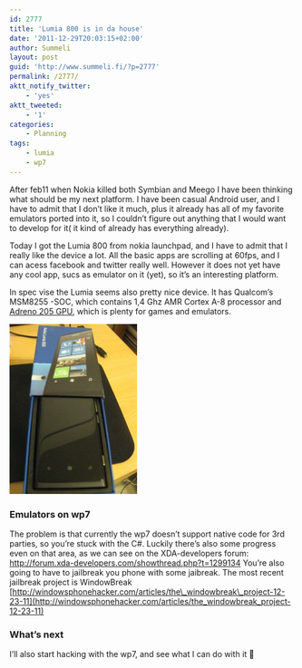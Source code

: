 ```yaml
---
id: 2777
title: 'Lumia 800 is in da house'
date: '2011-12-29T20:03:15+02:00'
author: Summeli
layout: post
guid: 'http://www.summeli.fi/?p=2777'
permalink: /2777/
aktt_notify_twitter:
    - 'yes'
aktt_tweeted:
    - '1'
categories:
    - Planning
tags:
    - lumia
    - wp7
---
```


After feb11 when Nokia killed both Symbian and Meego I have been thinking what should be my next platform. I have been casual Android user, and I have to admit that I don’t like it much, plus it already has all of my favorite emulators ported into it, so I couldn’t figure out anything that I would want to develop for it( it kind of already has everything already).  

Today I got the Lumia 800 from nokia launchpad, and I have to admit that I really like the device a lot. All the basic apps are scrolling at 60fps, and I can acess facebook and twitter really well. However it does not yet have any cool app, sucs as emulator on it (yet), so it’s an interesting platform.    

In spec vise the Lumia seems also pretty nice device. It has Qualcom’s MSM8255 -SOC, which contains 1,4 Ghz AMR Cortex A-8 processor and [Adreno 205 GPU](https://developer.qualcomm.com/discover/chipsets-and-modems/adreno), which is plenty for games and emulators.

[![my new Lumia 800](/jekyll-export/wp-content/uploads/2011/12/lumia-225x300.jpg)](/jekyll-export/wp-content/uploads/2011/12/lumia.jpg)


### Emulators on wp7   
The problem is that currently the wp7 doesn’t support native code for 3rd parties, so you’re stuck with the C#. Luckily there’s also some progress even on that area, as we can see on the XDA-developers forum: <http://forum.xda-developers.com/showthread.php?t=1299134> You’re also going to have to jailbreak you phone with some jaibreak. The most recent jailbreak project is WindowBreak [http://windowsphonehacker.com/articles/the\_windowbreak\_project-12-23-11](http://windowsphonehacker.com/articles/the_windowbreak_project-12-23-11)  

### What’s next    
I’ll also start hacking with the wp7, and see what I can do with it 🙂 